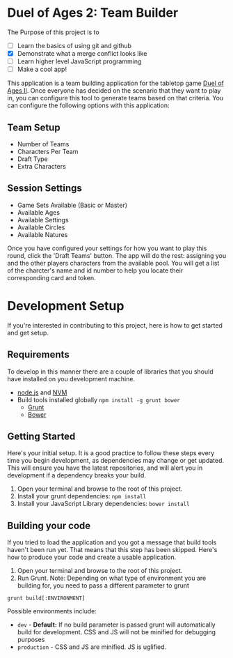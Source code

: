 Duel of Ages 2: Team Builder
==============================

The Purpose of this project is to
- [ ] Learn the basics of using git and github
- [x] Demonstrate what a merge conflict looks like
- [ ] Learn higher level JavaScript programming
- [ ] Make a cool app!

This application is a team building application for the tabletop game [Duel of Ages II](http://www.duelofages.com). Once everyone has decided on the scenario that they want to play in, you can configure this tool to generate teams based on that criteria. You can configure the following options with this application:

Team Setup
--------
- Number of Teams
- Characters Per Team
- Draft Type
- Extra Characters

Session Settings
----------------
- Game Sets Available (Basic or Master)
- Available Ages
- Available Settings
- Available Circles
- Available Natures

Once you have configured your settings for how you want to play this round, click the 'Draft Teams' button. The app will do the rest: assigning you and the other players characters from the available pool. You will get a list of the charcter's name and id number to help you locate their corresponding card and token.

Development Setup
=================
If you're interested in contributing to this project, here is how to get started and get setup.

Requirements
------------
To develop in this manner there are a couple of libraries that you should have installed on you development machine.
- [node.js](http://nodejs.org) and [NVM](http://www.npmjs.org)
- Build tools installed globally `npm install -g grunt bower`
  - [Grunt](http://gruntjs.com)
  - [Bower](http://bower.io)

Getting Started
---------------
Here's your initial setup. It is a good practice to follow these steps every time you begin development, as dependencies may change or get updated. This will ensure you have the latest repositories, and will alert you in development if a dependency breaks your build.

1. Open your terminal and browse to the root of this project.
2. Install your grunt dependencies: `npm install`
3. Install your JavaScript Library dependencies: `bower install`

Building your code
------------------
If you tried to load the application and you got a message that build tools haven't been run yet. That means that this step has been skipped. Here's how to produce your code and create a usable application.

1. Open your terminal and browse to the root of this project.
2. Run Grunt. Note: Depending on what type of environment you are building for, you need to pass a different parameter to grunt
```
grunt build[:ENVIRONMENT]
```
Possible environments include:
- `dev` - **Default:** If no build parameter is passed grunt will automatically build for development. CSS and JS will not be minified for debugging purposes
- `production` - CSS and JS are minified. JS is uglified.
